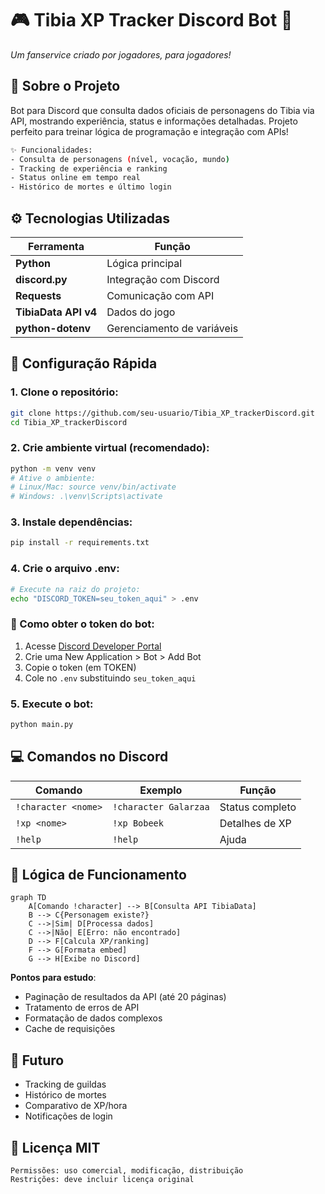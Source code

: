 # 🎮 Tibia XP Tracker Discord Bot 🐉  
*Um fanservice criado por jogadores, para jogadores!*  

## 🌟 Sobre o Projeto  
Bot para Discord que consulta dados oficiais de personagens do Tibia via API, mostrando experiência, status e informações detalhadas. Projeto perfeito para treinar lógica de programação e integração com APIs!

```bash
✨ Funcionalidades:
- Consulta de personagens (nível, vocação, mundo)
- Tracking de experiência e ranking
- Status online em tempo real
- Histórico de mortes e último login
```

## ⚙️ Tecnologias Utilizadas
| Ferramenta | Função |
|------------|--------|
| **Python** | Lógica principal |
| **discord.py** | Integração com Discord |
| **Requests** | Comunicação com API |
| **TibiaData API v4** | Dados do jogo |
| **python-dotenv** | Gerenciamento de variáveis |

## 🚀 Configuração Rápida

### 1. Clone o repositório:
```bash
git clone https://github.com/seu-usuario/Tibia_XP_trackerDiscord.git
cd Tibia_XP_trackerDiscord
```

### 2. Crie ambiente virtual (recomendado):
```bash
python -m venv venv
# Ative o ambiente:
# Linux/Mac: source venv/bin/activate
# Windows: .\venv\Scripts\activate
```

### 3. Instale dependências:
```bash
pip install -r requirements.txt
```

### 4. Crie o arquivo .env:
```bash
# Execute na raiz do projeto:
echo "DISCORD_TOKEN=seu_token_aqui" > .env
```

### 🔑 Como obter o token do bot:
1. Acesse [Discord Developer Portal](https://discord.com/developers/applications)
2. Crie uma New Application > Bot > Add Bot
3. Copie o token (em TOKEN)
4. Cole no `.env` substituindo `seu_token_aqui`

### 5. Execute o bot:
```bash
python main.py
```

## 💻 Comandos no Discord
| Comando | Exemplo | Função |
|---------|---------|--------|
| `!character <nome>` | `!character Galarzaa` | Status completo |
| `!xp <nome>` | `!xp Bobeek` | Detalhes de XP |
| `!help` | `!help` | Ajuda |

## 🧠 Lógica de Funcionamento
```mermaid
graph TD
    A[Comando !character] --> B[Consulta API TibiaData]
    B --> C{Personagem existe?}
    C -->|Sim| D[Processa dados]
    C -->|Não| E[Erro: não encontrado]
    D --> F[Calcula XP/ranking]
    F --> G[Formata embed]
    G --> H[Exibe no Discord]
```

**Pontos para estudo**:
- Paginação de resultados da API (até 20 páginas)
- Tratamento de erros de API
- Formatação de dados complexos
- Cache de requisições

## 🔮 Futuro
- Tracking de guildas
- Histórico de mortes
- Comparativo de XP/hora
- Notificações de login

## 📜 Licença MIT
```text
Permissões: uso comercial, modificação, distribuição
Restrições: deve incluir licença original
```